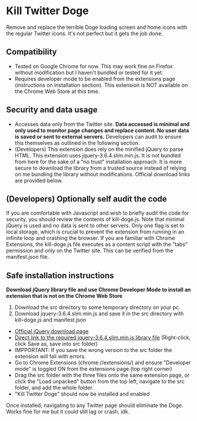 # Kill Twitter Doge
Remove and replace the terrible Doge loading screen and home icons with the regular Twitter icons.
It's not perfect but it gets the job done.

## Compatibility
- Tested on Google Chrome for now. This may work fine on Firefox without modification but I haven't bundled or tested for it yet. 
- Requires developer mode to be enabled from the extensions page (instructions on installation section). This extension is NOT available on the Chrome Web Store at this time.

## Security and data usage
- Accesses data only from the Twitter site. **Data accessed is minimal and only used to monitor page changes and replace content. No user data is saved or sent to external servers.** Developers can audit to ensure this themselves as outlined in the following section.
- (Developers) This extension does rely on the minified jQuery to parse HTML. This extension uses jquery-3.6.4.slim.min.js. It is not bundled from here for the sake of a "no trust" installation approach. It is more secure to download the library from a trusted source instead of relying on me bundling the library without modifications. Official download links are provided below.

## (Developers) Optionally self audit the code
If you are comfortable with Javascript and wish to briefly audit the code for security, you should review the contents of kill-doge.js. Note that minimal jQuery is used and no data is sent to other servers. Only one flag is set to local storage, which is crucial to prevent the extension from running in an infinite loop and crashing the browser. If you are familiar with Chrome Extensions, the kill-doge.js file executes as a content script with the "tabs" permission and only on the Twitter site. This can be verified from the manifest.json file.

## Safe installation instructions
**Download jQuery library file and use Chrome Developer Mode to install an extension that is not on the Chrome Web Store**
1. Download the src directory to some temporary directory on your pc.
2. Download jquery-3.6.4.slim.min.js and save it in the src directory with kill-doge.js and manifest.json
  - [Official jQuery download page](https://jquery.com/download/)
  - [Direct link to the required jquery-3.6.4.slim.min.js library file](https://code.jquery.com/jquery-3.6.4.slim.min.js) (Right-click, click Save as, save into src folder)
  - IMPPORTANT: If you save the wrong version to the src folder the extension will fail with errors.
- Go to Chrome Extensions (chrome://extensions/) and ensure "Developer mode" is toggled ON from the extensions page (top right corner)
- Drag the src folder with the three files onto the same extension page, or click the "Load unpacked" button from the top left, navigate to the src folder, and add the whole folder.
- "Kill Twitter Doge" should now be installed and enabled

Once installed, navigating to any Twitter page should eliminate the Doge. Works fine for me but it could still lag or crash, idk.

